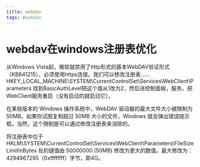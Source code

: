 ```yaml
---
title: webdav
tags: #webdav
---
```

# webdav在windows注册表优化
从Windows Vista起，微软就禁用了http形式的基本WebDAV验证形式（KB841215），必须使用https连接。我们可以修改注册表……
HKEY_LOCAL_MACHINE\SYSTEM\CurrentControlSet\Services\WebClient\Parameters
找到BasicAuthLevel把这个值从1改为2，然后进控制面板，服务，把WebClient服务重启（没有启动的就启动它）。

在某些版本的 Windows 操作系统中，WebDAV 驱动器的最大文件大小被限制为 50MB。如果你试图复制超过 50MB 大小的文件，Windows 就会弹出错误提示框。当然，这个限制是可以通过修改注册表来消除的。

将注册表中位于
HKLM\SYSTEM\CurrentControlSet\Services\WebClient\Parameters\FileSizeLimitInBytes
处的键值由 50000000 (50MB) 修改为更大的数值。最大修改为：4294967295（0xffffffff）字节，即4G。
